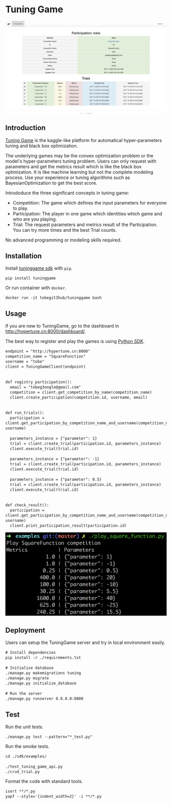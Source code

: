 # Tuning Game

![Tuning Game Dashboard](./images/dashboard.png)

## Introduction

[Tuning Game](http://hypertune.cn:8000/dashboard/) is the kaggle-like platform for automatical hyper-parameters tuning and black box optimization.

The underlying games may be the convex optimization problem or the model's hyper-parameters tuning problem. Users can only request with parameters and get the metrics result which is like the black box optimization. It is like machine learning but not the complete modeling process. Use your experience or tuning algorithms such as BayesianOptimization to get the best score.

Intrododuce the three significant concepts in tuning game:

* Competition: The game which defines the input parameters for everyone to play.
* Participation: The player in one game which identities which game and who are you playing.
* Trial: The request parameters and metrics result of the Participation. You can try more times and the best Trial counts.

No advanced programming or modeling skills required.

## Installation

Install [tuninggame sdk](./sdk/) with `pip`.

```
pip install tuninggame
```

Or run container with `docker`.

```
docker run -it tobegit3hub/tuninggame bash
```

## Usage

If you are new to TuningGame, go to the dashboard in <http://hypertune.cn:8000/dashboard/>.

The best way to register and play the games is using [Python SDK](./sdk/).

```
endpoint = "http://hypertune.cn:8000"
competition_name = "SquareFunction"
username = "tobe"
client = TuningGameClient(endpoint)


def registry_participation():
  email = "tobeg3oogle@gmail.com"
  competition = client.get_competition_by_name(competition_name)
  client.create_participation(competition.id, username, email)


def run_trials():
  participation = client.get_participation_by_competition_name_and_username(competition_name, username)

  parameters_instance = {"parameter": 1}
  trial = client.create_trial(participation.id, parameters_instance)
  client.execute_trial(trial.id)

  parameters_instance = {"parameter": -1}
  trial = client.create_trial(participation.id, parameters_instance)
  client.execute_trial(trial.id)

  parameters_instance = {"parameter": 0.5}
  trial = client.create_trial(participation.id, parameters_instance)
  client.execute_trial(trial.id)


def check_result():
  participation = client.get_participation_by_competition_name_and_username(competition_name, username)
  client.print_participation_result(participation.id)
```

![Play Tuning Game](./images/play_sqaure_function.png)


## Deployment

Users can setup the TuningGame server and try in local environment easily.

```
# Install dependencies
pip install -r ./requirements.txt

# Initialize database
./manage.py makemigrations tuning
./manage.py migrate
./manage.py initialize_database

# Run the server
./manage.py runserver 0.0.0.0:8000
```

## Test

Run the unit tests.

```
./manage.py test --pattern="*_test.py"
```

Run the smoke tests.

```
cd ./sdk/examples/

./test_tuning_game_api.py
./crud_trial.py
```

Format the code with standard tools.

```
isort **/*.py
yapf --style='{indent_width=2}' -i **/*.py
```
